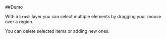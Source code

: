 ##Demo

With a `brush` layer you can select multiple elements by dragging your mouse over a region.

You can <a class="keep-selection delete" name="delete">delete selected items</a> or <a class="keep-selection add" name="add">adding new ones</a>.

<div class="soom keep-selection"></div>
<div class="timeline"></div>

<script src="//cdnjs.cloudflare.com/ajax/libs/d3/3.4.8/d3.min.js"></script>
<script src="//cdnjs.cloudflare.com/ajax/libs/lodash.js/2.4.1/lodash.backbone.min.js"></script>
<script src="//cdnjs.cloudflare.com/ajax/libs/backbone.js/1.1.2/backbone-min.js"></script>
<script src="//rawgit.com/ircam-rnd/timeLine/master/timeLine.min.js"></script>
<script src="//rawgit.com/ircam-rnd/breakpoint-edit/master/build/breakpoint-edit.js"></script>
<script src="//rawgit.com/ircam-rnd/brush-vis/master/build/brush-vis.js"></script>
<script src="js/zoomer.min.js"></script>
<link rel="stylesheet" href="css/style.css">
<script>
  var radius = 5;
  var color = 'lightblue';
  var data = [
    {
      cx: 43,
      cy: 67,
      r: radius,
      color: 'green'
    },
    {
      cx: 50,
      cy: 250,
      r: radius,
      // color: color
    },
    {
      cx: 90,
      cy: 170,
      r: radius,
      // color: color
    },
    {
      cx: 200,
      cy: 250,
      r: radius,
      // color: color
    },
    {
      cx: 300,
      cy: 320,
      r: radius,
      // color: color
    },
    {
      cx: 340,
      cy: 150,
      r: radius,
      // color: color
    }
  ];

  var collection = new Backbone.Collection(data);

  var bkpView = {
    sortIndex: function(d) {
      return +d.get('cx');
    },
    cx: function(d, v) {
      if(!v) return +d.get('cx') || 0;
      d.set('cx', (+v));
    },
    cy: function(d, v) {
      if(!v) return +d.get('cy') || 1;
      d.set('cy', (+v));
    },
    r: function(d, v) {
      if(!v) return +d.get('r') || 5;
      d.set('r', (+v));
    }
  };

  document.addEventListener('DOMContentLoaded', function() {
  
    // Timeline
    // --------
    var graph = timeLine()
      .width(750)
      .height(150)
      .xDomain([0, 350])
      .yDomain([0, 350]);

    // breakpoints layer
    // ----------------
    var bkp = breakpointEdit()
      .data(collection.models)
      .dataView(bkpView)
      .name('breakpoints')
      .lineColor(color)
      .color('red')
      .interpolate('linear')
      .opacity(1);

    var brush = brushVis().name('bruce');
    // Brush interaction
    brush.on('brush', function(extent) {
      // loop trhough layers and for the selectable ones
      // perform the selection
      for (var ly in graph.layers) {
        var layer = graph.layers[ly];
        if(layer.brushItem) layer.brushItem(extent);
      }
    })
    .on('brushend', function(){
      this.clear();
    });


    // we add layers

    graph.layer(brush);
    graph.layer(bkp);
  
    // Zoom behaviour/layer
    // ---------------------
    var zoomr = zoomer()
      .graph(graph)
      .on('mousemove', function(evt) {
        // sends evt {anchor: zx, factor: zFactor, delta: {x: deltaX, y: deltaY}}
        graph.xZoom(evt);
        d3.select('.xaxis').call(xAxis); // redraw axis
      })
      .on('mouseup', function(evt) {
        graph.xZoomSet();
        xAxis.scale(graph.xScale);
        d3.select('.xaxis').call(xAxis); // redraw axis
      });

    d3.select('.soom')
      .append('svg')
      .attr('width', 800)
      .attr('height', 30)
      .call(zoomr.draw);

    // draw
    // -----
    // we pass in the drawing method from our timeline object
    d3.select('.timeline').call(graph.draw);

    // axis for the zoom
    // ------------------
    var xAxis = d3.svg.axis()
      .scale(graph.xScale)
      .tickSize(1)
      // .tickFormat(function(d){
      //   var date = new Date(d);
      //   var format = d3.time.format("%M:%S");
      //   return format(date);
      // });

    d3.select('.soom svg')
      .append('g')
      .attr('class', 'xaxis')
      .attr("transform", "translate(0,0)")
      .attr('fill', '#555').call(xAxis);


    // Adding / deletting
    // ------------------

    function deleteSelected() {
      // find selected segments and delete each of them from the collection
      var selected = d3.selectAll('.layout .selected');
      selected.each(function(item){
        collection.remove(item);
      });
      // pass again the modified data and call update
      bkp.data(collection.models);
      graph.update();
    }

    function addItem() {
      // add one segment to the collection
      collection.add({
        cx: 250,
        cy: 100,
        r: radius,
        color: 'blue'
      });

      // console.dir(collection.models);
      // pass again the modified data and call update
      bkp.data(collection.models);
      graph.update();
    }

    document.querySelector('.add').addEventListener('click', addItem);
    document.querySelector('.delete').addEventListener('click', deleteSelected);

  });
</script>
